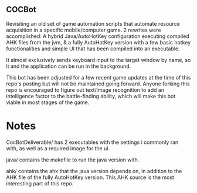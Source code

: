 ## COCBot
Revisiting an old set of game automation scripts that automate resource acquisition in a specific mobile/computer game. 2 rewrites were accomplished: A hybrid Java/AutoHotKey configuration executing compiled AHK files from the jvm, &amp; a fully AutoHotKey version with a few basic hotkey functionalities and simple UI that has been compiled into an executable. 

It almost exclusively sends keyboard input to the target window by name, so it and the application can be run in the background.

This bot has been adjusted for a few recent game updates at the time of this repo's posting but will not be maintained going forward. Anyone forking this repo is encouraged to figure out text/image recognition to add an intelligence factor to the battle-finding ability, which will make this bot viable in most stages of the game.

# Notes

CocBotDeliverable/ has 2 executables with the settings i commonly ran with, as well as a required image for the ui.

java/ contains the makefile to run the java version with.

ahk/ contains the ahk that the java version depends on, in addition to the AHK file of the fully AutoHotKey version. This AHK source is the most interesting part of this repo. 
